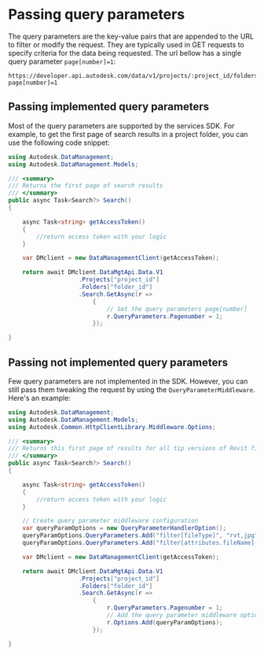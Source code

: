 # Passing query parameters

The query parameters are the key-value pairs that are appended to the URL to filter or modify the request. They are typically used in GET requests to specify criteria for the data being requested.
The url bellow has a single query parameter `page[number]=1`:

```curl
https://developer.api.autodesk.com/data/v1/projects/:project_id/folders/:folder_id/search?page[number]=1
````

## Passing implemented query parameters

Most of the query parameters are supported by the services SDK. For example, to get the first page of search results in a project folder, you can use the following code snippet:

```csharp
using Autodesk.DataManagement;
using Autodesk.DataManagement.Models;

/// <summary>
/// Returns the first page of search results
/// </summary>
public async Task<Search?> Search()
{

    async Task<string> getAccessToken()
    {
        //return access token with your logic
    }

    var DMclient = new DataManagementClient(getAccessToken);

    return await DMclient.DataMgtApi.Data.V1
                    .Projects["project_id"]
                    .Folders["folder_id"]
                    .Search.GetAsync(r =>
                        {
                            // Set the query parameters page[number]
                            r.QueryParameters.Pagenumber = 1;
                        });

}
```

## Passing not implemented query parameters

Few query parameters are not implemented in the SDK. However, you can still pass them tweaking the request by using the `QueryParameterMiddleware`. Here's an example:

```csharp
using Autodesk.DataManagement;
using Autodesk.DataManagement.Models;
using Autodesk.Common.HttpClientLibrary.Middleware.Options;

/// <summary>
/// Returns this first page of results for all tip versions of Revit files or JPG files from the specified folder and its subfolders, where the filename contains the string: Floor
/// </summary>
public async Task<Search?> Search()
{

    async Task<string> getAccessToken()
    {
        //return access token with your logic
    }

    // Create query parameter middleware configuration
    var queryParamOptions = new QueryParameterHandlerOption();
    queryParamOptions.QueryParameters.Add("filter[fileType]", "rvt,jpg");
    queryParamOptions.QueryParameters.Add("filter[attributes.fileName]-contains", "floor");

    var DMclient = new DataManagementClient(getAccessToken);

    return await DMclient.DataMgtApi.Data.V1
                    .Projects["project_id"]
                    .Folders["folder_id"]
                    .Search.GetAsync(r =>
                        {
                            r.QueryParameters.Pagenumber = 1;
                            // Add the query parameter middleware options
                            r.Options.Add(queryParamOptions);
                        });

}
```

